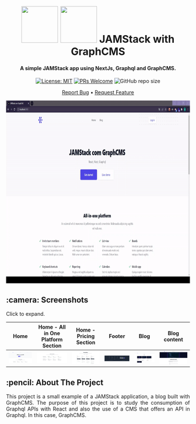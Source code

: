 <h1 align="center">
  <div style="display: inline-block;">
    <img src="https://cdn.jsdelivr.net/gh/devicons/devicon/icons/jamstack/jamstack-original.svg" height="100" width="100" />
    <img src="https://cdn.jsdelivr.net/gh/devicons/devicon/icons/graphql/graphql-plain.svg" height="100" width="100" />
  </div>
  JAMStack with GraphCMS
  <br>
</h1>

<h4 align="center">A simple JAMStack app using NextJs, Graphql and GraphCMS.</h4>

<div align="center">

  [![License: MIT](https://img.shields.io/badge/License-MIT-brightgreen.svg)](https://opensource.org/licenses/MIT)
  [![PRs Welcome](https://img.shields.io/badge/PRs-welcome-brightgreen.svg?style=flat)](http://makeapullrequest.com)
  ![GitHub repo size](https://img.shields.io:/github/repo-size/arrudadev/jamstack-next-graphcms)

</div>

<p align="center">
  <a href="https://github.com/arrudadev/react-storybook-example/issues">Report Bug</a> •
  <a href="https://github.com/arrudadev/react-storybook-example/issues">Request Feature</a>
</p>

<img src="https://raw.githubusercontent.com/arrudadev/jamstack-next-graphcms/main/.github/assets/cover.gif" height="500" width="100%" alt="cover" />

<h2 id="screenshots"> :camera: Screenshots</h2>

Click to expand.<br>

| Home | Home - All in One Platform Section | Home - Pricing Section | Footer | Blog | Blog content |
| ------- | --- | --- | --- | --- | --- |
| <img src="https://raw.githubusercontent.com/arrudadev/jamstack-next-graphcms/main/.github/assets/home/home.png" width="100%" alt="Home" /> | <img src="https://raw.githubusercontent.com/arrudadev/jamstack-next-graphcms/main/.github/assets/home/home-all-in-one-platform-section.png" width="100%" alt="Home - All in one Platform Section" /> | <img src="https://raw.githubusercontent.com/arrudadev/jamstack-next-graphcms/main/.github/assets/home/home-pricing-section.png" width="100%" alt="Home - Pricing Section" /> | <img src="https://raw.githubusercontent.com/arrudadev/jamstack-next-graphcms/main/.github/assets/home/footer.png" width="100%" alt="Footer" /> | <img src="https://raw.githubusercontent.com/arrudadev/jamstack-next-graphcms/main/.github/assets/blog/blog.png" width="100%" alt="Blog" /> | <img src="https://raw.githubusercontent.com/arrudadev/jamstack-next-graphcms/main/.github/assets/blog/blog-content.png" width="100%" alt="Blog Content" /> |

<h2 id="about-the-project"> :pencil: About The Project</h2>

<p align="justify">
  This project is a small example of a JAMStack application, a blog built with GraphCMS. The purpose of this project is to study the consumption of Graphql APIs with React and also the use of a CMS that offers an API in Graphql. In this case, GraphCMS.
</p>
